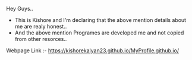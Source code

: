 Hey Guys..
   - This is Kishore and I'm declaring that the above mention details about me are realy honest..
   - And the above mention Programes are developed me and not copied from other resorces..
    
Webpage Link :-
       https://kishorekalyan23.github.io/MyProfile.github.io/
